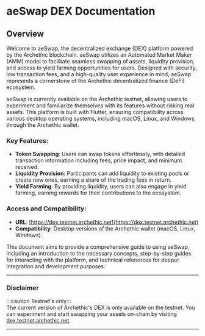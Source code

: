 
# aeSwap DEX Documentation

## Overview

Welcome to aeSwap, the decentralized exchange (DEX) platform powered by the Archethic blockchain. aeSwap utilizes an Automated Market Maker (AMM) model to facilitate seamless swapping of assets, liquidity provision, and access to yield farming opportunities for users. Designed with security, low transaction fees, and a high-quality user experience in mind, aeSwap represents a cornerstone of the Archethic decentralized finance (DeFi) ecosystem.

aeSwap is currently available on the Archethic testnet, allowing users to experiment and familiarize themselves with its features without risking real assets. This platform is built with Flutter, ensuring compatibility across various desktop operating systems, including macOS, Linux, and Windows, through the Archethic wallet.

### Key Features:
- **Token Swapping**: Users can swap tokens effortlessly, with detailed transaction information including fees, price impact, and minimum received.
- **Liquidity Provision**: Participants can add liquidity to existing pools or create new ones, earning a share of the trading fees in return.
- **Yield Farming**: By providing liquidity, users can also engage in yield farming, earning rewards for their contributions to the ecosystem.

### Access and Compatibility:
- **URL**: [https://dex.testnet.archethic.net](https://dex.testnet.archethic.net)
- **Compatibility**: Desktop versions of the Archethic wallet (macOS, Linux, Windows).

This document aims to provide a comprehensive guide to using aeSwap, including an introduction to the necessary concepts, step-by-step guides for interacting with the platform, and technical references for deeper integration and development purposes.

---

### Disclaimer
:::caution Testnet's only:::  
The current version of Archethic's DEX is only available on the testnet. You can experiment and start swapping your assets on-chain by visiting [dex.testnet.archethic.net](https://dex.testnet.archethic.net/).

---

